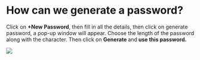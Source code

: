 # How can we generate a password?

<p class="no-margin">Click on <b>+New Password</b>, then fill in all the details, then click on generate password, a pop-up window will appear. Choose the length of the password along with the character. Then click on <b>Generate </b>and<b> use this password.</b></p>
<p class="no-margin"></p>
<div class="intercom-container"><img src="/assets/img/teams-pro/image_65.png"></div>


<Hubspot />
<Clarity />
<GoogleAnalytics />

